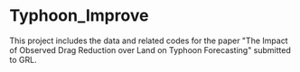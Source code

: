 # Typhoon_Improve

This project includes the data and related codes for the paper "The Impact of Observed Drag Reduction over Land on Typhoon Forecasting" submitted to GRL.
